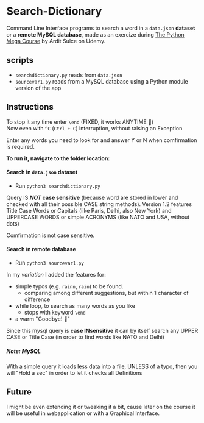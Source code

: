 # Search-Dictionary

Command Line Interface programs to search a word in a `data.json` **dataset** or a **remote MySQL database**, made as an exercize during [The Python Mega Course](https://www.udemy.com/gift/the-python-mega-course/) by Ardit Sulce on Udemy.

## scripts

- `searchdictionary.py` reads from `data.json`
- `sourcevar1.py` reads from a MySQL database using a Python module version of the app

## Instructions

To stop it any time enter `\end` (FIXED, it works ANYTIME 👋)\
Now even with `^C` (`Ctrl + C`) interruption, without raising an Exception

Enter any words you need to look for and answer Y or N when
comfirmation is required.

**To run it, navigate to the folder location:**

#### Search in `data.json` dataset

- Run `python3 searchdictionary.py`

Query IS ***NOT* case sensitive** (because word are stored in lower and checked with all their possible CASE string methods). Version 1.2 features Title Case Words or Capitals (like Paris, Delhi, also New York) and UPPERCASE WORDS or simple ACRONYMS (like NATO and USA, without dots)

Comfirmation is not case sensitive.

#### Search in remote database

- Run `python3 sourcevar1.py`

In my *variation* I added the features for:
- simple typos (e.g. `rainn`, `rain`) to be found.
    - comparing among different suggestions, but within 1 character of difference
- while loop, to search as many words as you like
    - stops with keyword `\end`
- a warm "Goodbye! 👋"


Since this mysql query is **case INsensitive** it can by itself search any UPPER CASE or Title Case (in order to find words like NATO and Delhi)

##### Note: MySQL

With a simple query it loads less data into a file, UNLESS of a typo, then you will "Hold a sec" in order to let it checks all Definitions

## Future

I might be even extending it or tweaking it a bit, cause later on the course it will be useful in webapplication or with a Graphical Interface.
